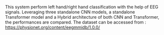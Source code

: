 This system perform left hand/right hand classification with the help of EEG signals. Leveraging three standalone CNN models, a standalone Transformer model and a Hybrid architecture of both CNN and Transformer, the performances are compared. The dataset can be accessed from : https://physionet.org/content/eegmmidb/1.0.0/
